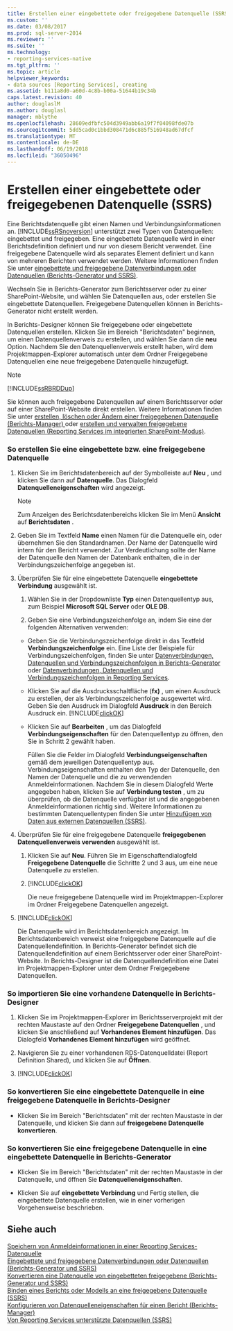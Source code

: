 ```yaml
---
title: Erstellen einer eingebettete oder freigegebene Datenquelle (SSRS) | Microsoft Docs
ms.custom: ''
ms.date: 03/08/2017
ms.prod: sql-server-2014
ms.reviewer: ''
ms.suite: ''
ms.technology:
- reporting-services-native
ms.tgt_pltfrm: ''
ms.topic: article
helpviewer_keywords:
- data sources [Reporting Services], creating
ms.assetid: b111a8d0-a60d-4c8b-b00a-51644b19c34b
caps.latest.revision: 40
author: douglaslM
ms.author: douglasl
manager: mblythe
ms.openlocfilehash: 28609edfbfc504d3949abb6a19f7f04098fde07b
ms.sourcegitcommit: 5dd5cad0c1bbd308471d6c885f516948ad67dfcf
ms.translationtype: MT
ms.contentlocale: de-DE
ms.lasthandoff: 06/19/2018
ms.locfileid: "36050496"
---
```

# <a name="create-an-embedded-or-shared-data-source-ssrs"></a>Erstellen einer eingebettete oder freigegebenen Datenquelle (SSRS)
  Eine Berichtsdatenquelle gibt einen Namen und Verbindungsinformationen an. [!INCLUDE[ssRSnoversion](../includes/ssrsnoversion-md.md)] unterstützt zwei Typen von Datenquellen: eingebettet und freigegeben. Eine eingebettete Datenquelle wird in einer Berichtsdefinition definiert und nur von diesem Bericht verwendet. Eine freigegebene Datenquelle wird als separates Element definiert und kann von mehreren Berichten verwendet werden. Weitere Informationen finden Sie unter [eingebettete und freigegebene Datenverbindungen oder Datenquellen &#40;Berichts-Generator und SSRS&#41;](../../2014/reporting-services/embedded-and-shared-data-connections-or-data-sources-report-builder-and-ssrs.md).  
  
 Wechseln Sie in Berichts-Generator zum Berichtsserver oder zu einer SharePoint-Website, und wählen Sie Datenquellen aus, oder erstellen Sie eingebettete Datenquellen. Freigegebene Datenquellen können in Berichts-Generator nicht erstellt werden.  
  
 In Berichts-Designer können Sie freigegebene oder eingebettete Datenquellen erstellen. Klicken Sie im Bereich "Berichtsdaten" beginnen, um einen Datenquellenverweis zu erstellen, und wählen Sie dann die **neu** Option. Nachdem Sie den Datenquellenverweis erstellt haben, wird dem Projektmappen-Explorer automatisch unter dem Ordner Freigegebene Datenquellen eine neue freigegebene Datenquelle hinzugefügt.  
  
> [!NOTE]  
>  [!INCLUDE[ssRBRDDup](../includes/ssrbrddup-md.md)]  
  
 Sie können auch freigegebene Datenquellen auf einem Berichtsserver oder auf einer SharePoint-Website direkt erstellen. Weitere Informationen finden Sie unter [erstellen, löschen oder Ändern einer freigegebenen Datenquelle &#40;Berichts-Manager&#41; ](../../2014/reporting-services/create-delete-or-modify-a-shared-data-source-report-manager.md) oder [erstellen und verwalten freigegebene Datenquellen &#40;Reporting Services im integrierten SharePoint-Modus&#41;](../../2014/reporting-services/create-manage-shared-data-sources-reporting-services-sharepoint-integrated-mode.md).  
  
### <a name="to-create-an-embedded-or-shared-data-source"></a>So erstellen Sie eine eingebettete bzw. eine freigegebene Datenquelle  
  
1.  Klicken Sie im Berichtsdatenbereich auf der Symbolleiste auf **Neu** , und klicken Sie dann auf **Datenquelle**. Das Dialogfeld **Datenquelleneigenschaften** wird angezeigt.  
  
    > [!NOTE]  
    >  Zum Anzeigen des Berichtsdatenbereichs klicken Sie im Menü **Ansicht** auf **Berichtsdaten** .  
  
2.  Geben Sie im Textfeld **Name** einen Namen für die Datenquelle ein, oder übernehmen Sie den Standardnamen. Der Name der Datenquelle wird intern für den Bericht verwendet. Zur Verdeutlichung sollte der Name der Datenquelle den Namen der Datenbank enthalten, die in der Verbindungszeichenfolge angegeben ist.  
  
3.  Überprüfen Sie für eine eingebettete Datenquelle **eingebettete Verbindung** ausgewählt ist.  
  
    1.  Wählen Sie in der Dropdownliste **Typ** einen Datenquellentyp aus, zum Beispiel **Microsoft SQL Server** oder **OLE DB**.  
  
    2.  Geben Sie eine Verbindungszeichenfolge an, indem Sie eine der folgenden Alternativen verwenden:  
  
    -   Geben Sie die Verbindungszeichenfolge direkt in das Textfeld **Verbindungszeichenfolge** ein. Eine Liste der Beispiele für Verbindungszeichenfolgen, finden Sie unter [Datenverbindungen, Datenquellen und Verbindungszeichenfolgen in Berichts-Generator](../../2014/reporting-services/data-connections-data-sources-and-connection-strings-in-report-builder.md) oder [Datenverbindungen, Datenquellen und Verbindungszeichenfolgen in Reporting Services](../../2014/reporting-services/data-connections-data-sources-and-connection-strings-in-reporting-services.md).  
  
    -   Klicken Sie auf die Ausdrucksschaltfläche (**fx)** , um einen Ausdruck zu erstellen, der als Verbindungszeichenfolge ausgewertet wird. Geben Sie den Ausdruck im Dialogfeld **Ausdruck** in den Bereich Ausdruck ein. [!INCLUDE[clickOK](../includes/clickok-md.md)]  
  
    -   Klicken Sie auf **Bearbeiten** , um das Dialogfeld **Verbindungseigenschaften** für den Datenquellentyp zu öffnen, den Sie in Schritt 2 gewählt haben.  
  
         Füllen Sie die Felder im Dialogfeld **Verbindungseigenschaften** gemäß dem jeweiligen Datenquellentyp aus. Verbindungseigenschaften enthalten den Typ der Datenquelle, den Namen der Datenquelle und die zu verwendenden Anmeldeinformationen. Nachdem Sie in diesem Dialogfeld Werte angegeben haben, klicken Sie auf **Verbindung testen** , um zu überprüfen, ob die Datenquelle verfügbar ist und die angegebenen Anmeldeinformationen richtig sind. Weitere Informationen zu bestimmten Datenquellentypen finden Sie unter [Hinzufügen von Daten aus externen Datenquellen (SSRS)](report-data/add-data-from-external-data-sources-ssrs.md).  
  
4.  Überprüfen Sie für eine freigegebene Datenquelle **freigegebenen Datenquellenverweis verwenden** ausgewählt ist.  
  
    1.  Klicken Sie auf **Neu**. Führen Sie im Eigenschaftendialogfeld **Freigegebene Datenquelle** die Schritte 2 und 3 aus, um eine neue Datenquelle zu erstellen.  
  
    2.  [!INCLUDE[clickOK](../includes/clickok-md.md)]  
  
         Die neue freigegebene Datenquelle wird im Projektmappen-Explorer im Ordner Freigegebene Datenquellen angezeigt.  
  
5.  [!INCLUDE[clickOK](../includes/clickok-md.md)]  
  
     Die Datenquelle wird im Berichtsdatenbereich angezeigt. Im Berichtsdatenbereich verweist eine freigegebene Datenquelle auf die Datenquellendefinition. In Berichts-Generator befindet sich die Datenquellendefinition auf einem Berichtsserver oder einer SharePoint-Website. In Berichts-Designer ist die Datenquellendefinition eine Datei im Projektmappen-Explorer unter dem Ordner Freigegebene Datenquellen.  
  
### <a name="to-import-an-existing-data-source-in-report-designer"></a>So importieren Sie eine vorhandene Datenquelle in Berichts-Designer  
  
1.  Klicken Sie im Projektmappen-Explorer im Berichtsserverprojekt mit der rechten Maustaste auf den Ordner **Freigegebene Datenquellen** , und klicken Sie anschließend auf **Vorhandenes Element hinzufügen**. Das Dialogfeld **Vorhandenes Element hinzufügen** wird geöffnet.  
  
2.  Navigieren Sie zu einer vorhandenen RDS-Datenquelldatei (Report Definition Shared), und klicken Sie auf **Öffnen**.  
  
3.  [!INCLUDE[clickOK](../includes/clickok-md.md)]  
  
### <a name="to-convert-an-embedded-data-source-to-a-shared-data-source-in-report-designer"></a>So konvertieren Sie eine eingebettete Datenquelle in eine freigegebene Datenquelle in Berichts-Designer  
  
-   Klicken Sie im Bereich "Berichtsdaten" mit der rechten Maustaste in der Datenquelle, und klicken Sie dann auf **freigegebene Datenquelle konvertieren**.  
  
### <a name="to-convert-a-shared-data-source-to-an-embedded-data-source-in-report-builder"></a>So konvertieren Sie eine freigegebene Datenquelle in eine eingebettete Datenquelle in Berichts-Generator  
  
-   Klicken Sie im Bereich "Berichtsdaten" mit der rechten Maustaste in der Datenquelle, und öffnen Sie **Datenquelleneigenschaften**.  
  
-   Klicken Sie auf **eingebettete Verbindung** und Fertig stellen, die eingebettete Datenquelle erstellen, wie in einer vorherigen Vorgehensweise beschrieben.  
  
## <a name="see-also"></a>Siehe auch  
 [Speichern von Anmeldeinformationen in einer Reporting Services-Datenquelle](report-data/store-credentials-in-a-reporting-services-data-source.md)   
 [Eingebettete und freigegebene Datenverbindungen oder Datenquellen &#40;Berichts-Generator und SSRS&#41;](../../2014/reporting-services/embedded-and-shared-data-connections-or-data-sources-report-builder-and-ssrs.md)   
 [Konvertieren eine Datenquelle von eingebetteten freigegebene &#40;Berichts-Generator und SSRS&#41;](report-data/convert-data-sources-report-builder-and-ssrs.md)   
 [Binden eines Berichts oder Modells an eine freigegebene Datenquelle &#40;SSRS&#41;](report-data/bind-a-report-or-model-to-a-shared-data-source-ssrs.md)   
 [Konfigurieren von Datenquelleneigenschaften für einen Bericht (Berichts-Manager)](report-data/configure-data-source-properties-for-a-report-report-manager.md)   
 [Von Reporting Services unterstützte Datenquellen &#40;SSRS&#41;](create-deploy-and-manage-mobile-and-paginated-reports.md)  
  
  